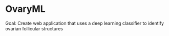 # OvaryML
Goal: Create web application that uses a deep learning classifier to identify ovarian follicular structures
